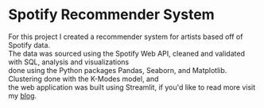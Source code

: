 # Spotify Recommender System
For this project I created a recommender system for artists based off of Spotify data.  
The data was sourced using the Spotify Web API, cleaned and validated with SQL, analysis and visualizations  
done using the Python packages Pandas, Seaborn, and Matplotlib. Clustering done with the K-Modes model, and  
the web application was built using Streamlit, if you'd like to read more visit my [blog](https://moeb15.github.io/portfolio/).